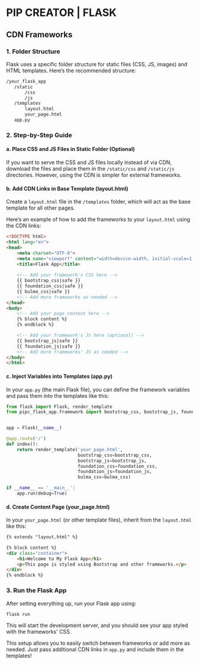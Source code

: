 # PIP CREATOR | FLASK

## CDN Frameworks

### 1. **Folder Structure**

Flask uses a specific folder structure for static files (CSS, JS, images) and HTML templates. Here’s the recommended structure:

```txt
/your_flask_app
   /static
       /css
       /js
   /templates
       layout.html
       your_page.html
   app.py
```

### 2. **Step-by-Step Guide**

#### a. **Place CSS and JS Files in Static Folder (Optional)**
If you want to serve the CSS and JS files locally instead of via CDN, download the files and place them in the `/static/css` and `/static/js` directories. However, using the CDN is simpler for external frameworks.

#### b. **Add CDN Links in Base Template (layout.html)**
Create a `layout.html` file in the `/templates` folder, which will act as the base template for all other pages.

Here’s an example of how to add the frameworks to your `layout.html` using the CDN links:

```html
<!DOCTYPE html>
<html lang="en">
<head>
    <meta charset="UTF-8">
    <meta name="viewport" content="width=device-width, initial-scale=1.0">
    <title>Flask App</title>
    
    <!-- Add your framework's CSS here -->
    {{ bootstrap_css|safe }}
    {{ foundation_css|safe }}
    {{ bulma_css|safe }}
    <!-- Add more frameworks as needed -->
</head>
<body>
    <!-- Add your page content here -->
    {% block content %}
    {% endblock %}

    <!-- Add your framework's JS here (optional) -->
    {{ bootstrap_js|safe }}
    {{ foundation_js|safe }}
    <!-- Add more frameworks' JS as needed -->
</body>
</html>
```

#### c. **Inject Variables into Templates (app.py)**

In your `app.py` (the main Flask file), you can define the framework variables and pass them into the templates like this:

```python
from flask import Flask, render_template
from pipc_flask_app.framework import bootstrap_css, bootstrap_js, foundation_css, foundation_js, bulma_css 


app = Flask(__name__)

@app.route('/')
def index():
    return render_template('your_page.html', 
                           bootstrap_css=bootstrap_css, 
                           bootstrap_js=bootstrap_js,
                           foundation_css=foundation_css,
                           foundation_js=foundation_js,
                           bulma_css=bulma_css)

if __name__ == '__main__':
    app.run(debug=True)
```

#### d. **Create Content Page (your_page.html)**

In your `your_page.html` (or other template files), inherit from the `layout.html` like this:

```html
{% extends "layout.html" %}

{% block content %}
<div class="container">
    <h1>Welcome to My Flask App</h1>
    <p>This page is styled using Bootstrap and other frameworks.</p>
</div>
{% endblock %}
```

### 3. **Run the Flask App**
After setting everything up, run your Flask app using:

```bash
flask run
```

This will start the development server, and you should see your app styled with the frameworks' CSS.

This setup allows you to easily switch between frameworks or add more as needed. Just pass additional CDN links in `app.py` and include them in the templates!